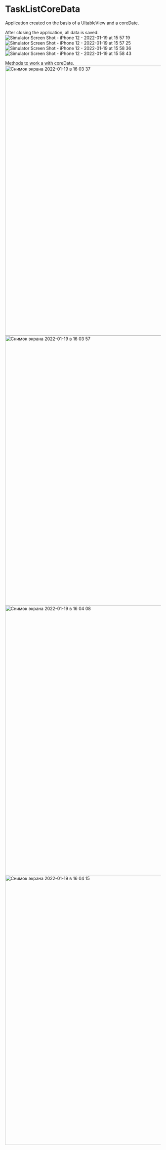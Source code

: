 # TaskListCoreData
Application created on the basis of a UItableView and a coreDate. 

After closing the application, all data is saved.
![Simulator Screen Shot - iPhone 12 - 2022-01-19 at 15 57 19](https://user-images.githubusercontent.com/87696400/150097823-7a84e027-47cb-46b9-a545-17825854177e.png)![Simulator Screen Shot - iPhone 12 - 2022-01-19 at 15 57 25](https://user-images.githubusercontent.com/87696400/150097852-8f2ea1d8-5fed-471b-87d6-f64681abfca6.png)![Simulator Screen Shot - iPhone 12 - 2022-01-19 at 15 58 36](https://user-images.githubusercontent.com/87696400/150097859-7a46aac2-474f-4520-bf38-981c9f83dee7.png)![Simulator Screen Shot - iPhone 12 - 2022-01-19 at 15 58 43](https://user-images.githubusercontent.com/87696400/150097868-11aa34fc-2160-404f-b56a-9eef98326085.png)

Methods to work a with coreDate. 
<img width="872" alt="Снимок экрана 2022-01-19 в 16 03 37" src="https://user-images.githubusercontent.com/87696400/150098682-ed300265-7fd0-44f8-a886-562627104fa1.png">
<img width="872" alt="Снимок экрана 2022-01-19 в 16 03 57" src="https://user-images.githubusercontent.com/87696400/150098695-9613b33e-8523-4e9d-ad9f-a0b851aca086.png">
<img width="872" alt="Снимок экрана 2022-01-19 в 16 04 08" src="https://user-images.githubusercontent.com/87696400/150098709-9ad7766e-4892-4d2a-ad2a-a2a96302f452.png">
<img width="872" alt="Снимок экрана 2022-01-19 в 16 04 15" src="https://user-images.githubusercontent.com/87696400/150098714-4b708b56-e9bf-4d53-9f9c-5260e564fe55.png">
